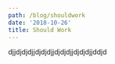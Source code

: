 ```yaml
---
path: /blog/shouldwork
date: '2018-10-26'
title: Should Work
---
```

djjdjdjdjjdjdjdjjdjdjdjjdjdjdjjddjd
